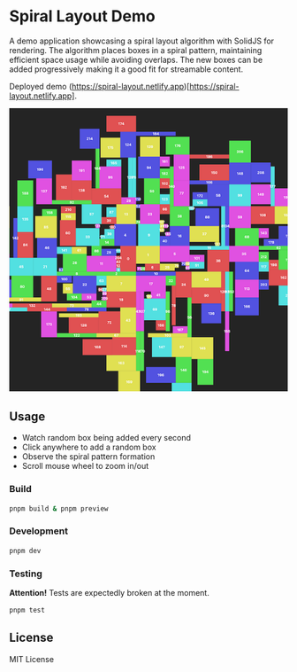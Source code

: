# Spiral Layout Demo

A demo application showcasing a spiral layout algorithm with SolidJS for rendering. The algorithm places boxes in a spiral pattern, maintaining efficient space usage while avoiding overlaps. The new boxes can be added progressively making it a good fit for streamable content.

Deployed demo (https://spiral-layout.netlify.app)[https://spiral-layout.netlify.app].

![Spiral Layout Preview](preview.png)

## Usage

- Watch random box being added every second
- Click anywhere to add a random box
- Observe the spiral pattern formation
- Scroll mouse wheel to zoom in/out



### Build

```bash
pnpm build & pnpm preview
```

### Development

```bash
pnpm dev
```

### Testing

**Attention!** Tests are expectedly broken at the moment.

```bash
pnpm test
```

## License

MIT License
